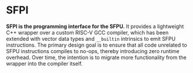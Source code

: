 # SFPI

**SFPI is the programming interface for the SFPU.** It provides a lightweight C++ wrapper over a custom RISC-V GCC compiler, which has been extended with vector data types and `__builtin` intrinsics to emit SFPU instructions. The primary design goal is to ensure that all code unrelated to SFPU instructions compiles to no-ops, thereby introducing zero runtime overhead. Over time, the intention is to migrate more functionality from the wrapper into the compiler itself.
